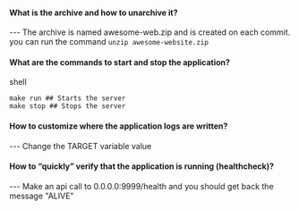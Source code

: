 #### What is the archive and how to unarchive it?

--- The archive is named awesome-web.zip and is created on each commit. you can run the command `unzip awesome-website.zip`

#### What are the commands to start and stop the application?

shell

```
make run ## Starts the server
make stop ## Stops the server
```

#### How to customize where the application logs are written?

--- Change the TARGET variable value

#### How to “quickly” verify that the application is running (healthcheck)?

--- Make an api call to 0.0.0.0:9999/health and you should get back the message "ALIVE"